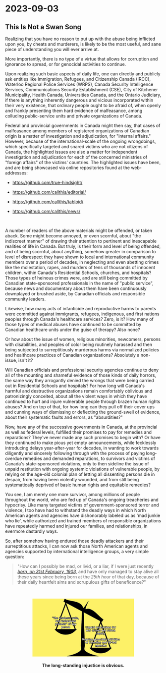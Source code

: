 # 2023-09-03

## This Is Not a Swan Song

Realizing that you have no reason to put up with the abuse being inflicted upon you, by cheats and murderers, is likely to be the most useful, and sane piece of understanding you will ever arrive at. 

More importantly, there is no type of a virtue that allows for corruption and ignorance to spread, or for genocidal activities to continue. 

Upon realizing such basic aspects of daily life, one can directly and publicly ask entities like Immigration, Refugees, and Citizenship Canada (IRCC), Waterloo Regional Police Services (WRPS), Canada Security Intelligence Services, Communications Security Establishment (CSE), City of Kitchener Municipality, Health Canada, Universities Canada, and the Ontario Judiciary, if there is anything inherently dangerous and vicious incorporated within their very existence, that ordinary people ought to be afraid of, when openly and frankly presenting them hard evidence of malfeasance, among colluding public-service units and private organizations of Canada. 

Federal and provincial governments in Canada might then say, that cases of malfeasance among members of registered organizations of Canadian origin is a matter of investigation and adjudication, for "internal affairs." However, because of the international-scale of the ongoing wrongdoings, which specifically targeted and snared victims who are not citizens of Canada, the highlighted issues are also a matter for independent investigation and adjudication for each of the concerned ministries of "foreign affairs" of the victims' countries. The highlighted issues have been, and are being showcased via online repositories found at the web-addresses: 

- https://github.com/true-hindsight/

- https://github.com/callthis/editorial/

- https://github.com/callthis/tabloid/

- https://github.com/callthis/news/

<br>

A number of readers of the above materials might be offended, or taken aback. Some might become annoyed, or even scornful, about "the indiscreet manner" of drawing their attention to pertinent and inescapable realities of life in Canada. But truly, is their form and level of being offended, and of being scornful, about anything, somehow greater in comparison to level of disrespect they have shown to local and international community members over a period of decades, in neglecting and even abetting crimes like the molestation, rapes, and murders of tens of thousands of innocent children, within Canada's Residential Schools, churches, and hospitals? Those types of heinous crimes were, and are still being committed by Canadian state-sponsored professionals in the name of "public service", because news and documentary about them have been continuously downplayed or brushed aside, by Canadian officials and responsible community leaders. 

Likewise, how many acts of infanticide and reproductive harms to parents were committed against immigrants, refugees, indigenous, and first nations peoples through Canada's healthcare services? Zero, is it? How many of those types of medical abuses have continued to be committed by Canadian healthcare units under the guise of therapy? Also none? 

Or how about the issue of women, religious minorities, newcomers, persons with disabilities, and peoples of color being routinely harassed and then being subjected to surreptitiously murderous harms via normalized policies and healthcare practices of Canadian organizations? Absolutely a non-issue, isn't it? 

Will Canadian officials and professional security agencies continue to deny all of the mounting and shameful evidence of those kinds of daily horrors, the same way they arrogantly denied the wrongs that were being carried out in Residential Schools and hospitals? For how long will Canada's harmful and destructive organizations remain comfortably oblivious and patronizingly conceited, about all the violent ways in which they have continued to hurt and injure vulnerable people through brazen human rights abuses? And on top of that, for how long can they pull off their cover ups and cunning ways of dismissing or deflecting the ground-swell of evidence, about their systematic faults and errors, as "absurdities?"  

Now, have any of the successive governments in Canada, at the provincial as well as federal levels, fulfilled their promises to pay for remedies and reparations? They've never made any such promises to begin with? Or have they continued to make pious yet empty announcements, while fecklessly introducing delays year-after-year for decades, in wanting to work towards diligently and sincerely following through with the process of paying long-overdue remedies and demanded reparations, to survivors and victims of Canada's state-sponsored violations, only to then sideline the issue of unpaid restitution with ongoing systemic violations of vulnerable people, by relying on the age-old colonial plan of letting all dissenting persons die in despair, from having been violently wounded, and from still being systematically deprived of basic human rights and equitable remedies? 

You see, I am merely one more survivor, among millions of people throughout the world, who are fed up of Canada's ongoing treacheries and hypocrisy. Like many targeted victims of government-sponsored terror and violence, I too have had to withstand the deadly ways in which North American agents and agencies have dishonorably labeled us as 'mad junkie who lie', while authorized and trained members of responsible organizations have repeatedly harmed and injured our families, and relationships, in evermore dastardly ways. 

So, after somehow having endured those deadly attackers and their surreptitious attacks, I can now ask those North American agents and agencies supported by international intelligence groups, a very simple question: 

>"How can I possibly be mad, or livid, or a liar, if I were just recently [*born, on 31st February, 1903,*](https://github.com/callthis/status-quo/blob/main/docs/01-02-04.md#124-empathy-sympathy-and-solidarity) and have only managed to stay alive all these years since being born at the *25th hour* of that day, because of their daily heartfelt alms and scrupulous gifts of beneficence?"   

<br>
<p align="center">
    <img width="65%" src="https://raw.githubusercontent.com/true-hindsight/long-overdue-justice/main/reference/img/tilted-scales-comparison.png"></img>
    <br>
    <br>
    <b>The long-standing injustice is obvious.</b> 
</p>
<br>